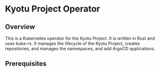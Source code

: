 # Kyotu Project Operator

## Overview

This is a Kubernetes operator for the Kyotu Project. It is written in Rust and uses kube-rs.
It manages the lifecycle of the Kyotu Project, creates repositories, and manages the namespaces, and add ArgoCD applications.

## Prerequisites